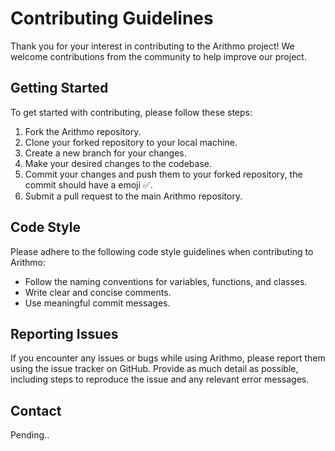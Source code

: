 # Contributing Guidelines

Thank you for your interest in contributing to the Arithmo project! We welcome contributions from the community to help improve our project.

## Getting Started

To get started with contributing, please follow these steps:

1. Fork the Arithmo repository.
2. Clone your forked repository to your local machine.
3. Create a new branch for your changes.
4. Make your desired changes to the codebase.
5. Commit your changes and push them to your forked repository, the commit should have a emoji ✅.
6. Submit a pull request to the main Arithmo repository.

## Code Style

Please adhere to the following code style guidelines when contributing to Arithmo:

- Follow the naming conventions for variables, functions, and classes.
- Write clear and concise comments.
- Use meaningful commit messages.

## Reporting Issues

If you encounter any issues or bugs while using Arithmo, please report them using the issue tracker on GitHub. Provide as much detail as possible, including steps to reproduce the issue and any relevant error messages.

## Contact

<p>Pending..</p>
